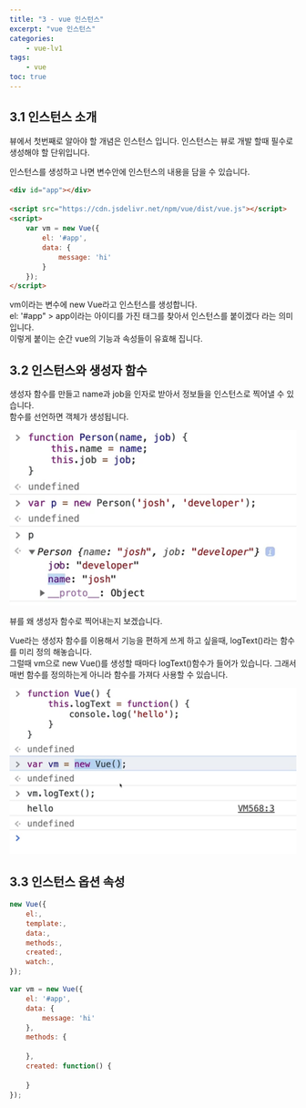 ```yaml
--- 
title: "3 - vue 인스턴스" 
excerpt: "vue 인스턴스"
categories: 
    - vue-lv1
tags: 
    - vue
toc: true
--- 
```

## 3.1 인스턴스 소개

뷰에서 첫번째로 알아야 할 개념은 인스턴스 입니다.
인스턴스는 뷰로 개발 할때 필수로 생성해야 할 단위입니다.

인스턴스를 생성하고 나면 변수안에 인스턴스의 내용을 담을 수 있습니다.

```html
<div id="app"></div>

<script src="https://cdn.jsdelivr.net/npm/vue/dist/vue.js"></script>
<script>
    var vm = new Vue({
        el: '#app',
        data: {
            message: 'hi'
        }
    });
</script>
```

vm이라는 변수에 new Vue라고 인스턴스를 생성합니다.  
el: '#app" > app이라는 아이디를 가진 태그를 찾아서 인스턴스를 붙이겠다 라는 의미입니다.  
이렇게 붙이는 순간 vue의 기능과 속성들이 유효해 집니다.  

## 3.2 인스턴스와 생성자 함수

생성자 함수를 만들고 name과 job을 인자로 받아서 정보들을 인스턴스로 찍어낼 수 있습니다.  
함수를 선언하면 객체가 생성됩니다.  

![생성자함수](/assets/images/vue/vue-lv1/beginner3_1.png)  

뷰를 왜 생성자 함수로 찍어내는지 보겠습니다.

Vue라는 생성자 함수를 이용해서 기능을 편하게 쓰게 하고 싶을때, logText()라는 함수를 미리 정의 해놓습니다.  
그럴때 vm으로 new Vue()를 생성할 때마다 logText()함수가 들어가 있습니다.
그래서 매번 함수를 정의하는게 아니라 함수를 가져다 사용할 수 있습니다.

![생성자함수](/assets/images/vue/vue-lv1/beginner3_2.png)  

## 3.3 인스턴스 옵션 속성

```javascript
new Vue({
    el:,
    template:,
    data:,
    methods:,
    created:,
    watch:,
});
```

```javascript
var vm = new Vue({
    el: '#app',
    data: {
        message: 'hi'
    },
    methods: {
        
    },
    created: function() {

    }
});
```

